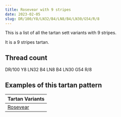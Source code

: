 ```yaml
---
title: Rosevear with 9 stripes
date: 2023-02-05
slug: DR/100/Y8/LN32/B4/LN8/B4/LN30/G54/R/8
---
```

This is a list of all the tartan sett variants with 9 stripes.

It is a 9 stripes tartan.


## Thread count
DR/100 Y8 LN32 B4 LN8 B4 LN30 G54 R/8

## Examples of this tartan pattern

| Tartan Variants |
|---------------|
| [Rosevear](/variants/dr/100/y8/ln32/b4/ln8/b4/ln30/g54/r/8-b304080-dr802040-g008000-lne0e0e0-rc00000-yf0c000)||

